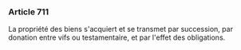 ### Article 711

La propriété des biens s'acquiert et se transmet par succession, par donation entre vifs ou testamentaire, et par l'effet des obligations.

